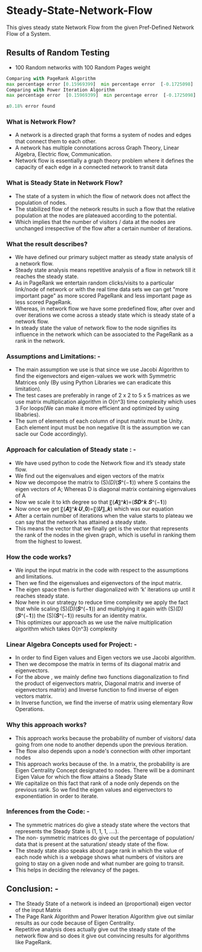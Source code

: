 # Steady-State-Network-Flow
This gives steady state Network Flow from the given Pref-Defined Network Flow of a System.


## Results of Random Testing
* 100 Random networks with 100 Random Pages weight
```python
Comparing with PageRank Algorithm
max percentage error [0.15969399]  min percentage error  [-0.1725098]
Comparing with Power Iteration Algorithm
max percentage error  [0.15969399]  min percentage error  [-0.1725098]

±0.18% error found

```
### What is Network Flow?

* A network is a directed graph that forms a system of nodes and edges that connect them to each other. 
* A network has multiple connotations across Graph Theory, Linear Algebra, Electric flow, Communication. 
* Network flow is essentially a graph theory problem where it defines the capacity of each edge in a connected network to transit data

### What is Steady State in Network Flow?

* The state of a system in which the flow of network does not affect the population of nodes.
* The stabilized flow of the network results in such a flow that the relative population at the nodes are plateaued according to the potential. 
* Which implies that the number of visitors / data at the nodes are unchanged irrespective of the flow after a certain number of iterations.


### What the result describes?

* We have defined our primary subject matter as steady state analysis of a network flow. 
* Steady state analysis means repetitive analysis of a flow in network till it reaches the steady state.
* As in PageRank we entertain random clicks/visits to a particular link/node of network or with the real time data sets we can get "more important page" as more scored PageRank and less important page as less scored PageRank. 
* Whereas, in network flow we have some predefined flow, after over and over iterations we come across a steady state which is steady state of a network flow. 
* In steady state the value of network flow to the node signifies its influence in the network which can be associated to the PageRank as a rank in the network.

### Assumptions and Limitations: -

* The main assumption we use is that since we use Jacobi Algorithm to find the eigenvectors and eigen-values we work with Symmetric Matrices only (By using Python Libraries we can eradicate this limitation).
* The test cases are preferably in range of 2 x 2 to 5 x 5 matrices as we use matrix multiplication algorithm in O(n^3) time complexity which uses 3 For loops(We can make it more efficient and optimized by using libabries).
* The sum of elements of each column of input matrix must be Unity. Each element input must be non negative (It is the assumption we can sacle our Code accordingly).

### Approach for calculation of Steady state : -

* We have used python to code the Network flow and it’s steady state flow.
* We find out the eigenvalues  and eigen vectors of the matrix
* Now we decompose the matrix to  (S)*(D)*(𝑺^(−𝟏)) where  S contains the eigen vectors of A; Whereas D is diagonal matrix containing eigenvalues of A
* Now we scale it to kth degree so that 〖(𝑨〗^𝒌)=(𝑺𝑫^𝒌 𝑺^(−𝟏))
* Now once we get 〖(𝑨〗^𝒌⋅𝑼_𝟎)=〖(𝑼〗_𝒌) which was our equation 
* After a certain number of iterations when the value starts to plateau we can say that the network has attained a steady state.
* This means the vector that we finally get is the vector that represents the rank of the nodes in the given graph, which is useful in ranking them from the highest to lowest.

### How the code works? 

* We input the input matrix in the code with respect to the assumptions and limitations. 
* Then we find the eigenvalues and eigenvectors of the input matrix. 
* The eigen space then is further diagonalized with ‘k’ iterations up until it reaches steady state.
* Now here in our strategy to reduce time complexity we apply the fact that while scaling (S)*(D)*(𝑺^(−𝟏)) and multiplying it again with (S)*(D)*(𝑺^(−𝟏)) the (S)(𝑺^(−𝟏)) results  for an identity matrix. 
* This optimizes our approach as we use the naïve multiplication algorithm which takes O(n^3) complexity

### Linear Algebra Concepts used for Project: -

* In order to find Eigen values and Eigen vectors  we use Jacobi algorithm.
* Then we decompose the matrix  in terms of its diagonal matrix and eigenvectors.
* For the above , we mainly define two functions diagonalization  to find the  product of eigenvectors matrix, Diagonal matrix and inverse of eigenvectors matrix) and Inverse function to find inverse of eigen vectors matrix.
* In Inverse function, we find the inverse of matrix using elementary  Row Operations.

### Why this approach works?

* This approach works because the probability of number of visitors/ data going from one node to another depends upon the previous iteration. 
* The flow also depends upon a node's connection with other important nodes 
* This approach works because of the. In a matrix, the probability is are Eigen Centrality Concept designated to nodes. There will be a dominant Eigen Value for which the flow attains a Steady State
* We capitalize on this fact that rank of a node only depends on the previous rank. So we find the eigen values and eigenvectors to exponentiation in order to iterate.

### Inferences from the Code: -

* The symmetric matrices do give a steady state where the vectors that represents the Steady State is (1, 1, 1, ….). 
* The non- symmetric matrices do give out the percentage of population/ data that is present at the saturation/ steady state of the flow. 
* The steady state also speaks about page rank in which the value of each node which is a webpage shows what numbers of visitors are going to stay on a given node and what number are going to transit. 
* This helps in deciding the relevancy of the pages.

## Conclusion: -

* The Steady State of a network is indeed an (proportional) eigen vector of the input Matrix
* The Page Rank Algorithm and Power Iteration Algorithm give out similar results as our code because of Eigen Centrality.
* Repetitive analysis does actually give out the steady state of the network flow and so does it give out convincing results for algorithms like PageRank.

